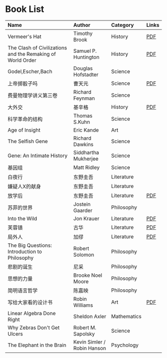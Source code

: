 # Book List

| Name | Author | Category | Links
| :--- | :----- | :------- | :---
| Vermeer's Hat | Timothy Brook | History |[PDF](https://github.com/TechXSummit/Reading/blob/master/assets/History/Timothy%20Brook%20-%20Vermeer's%20Hat_%20The%20Seventeenth%20Century%20and%20the%20Dawn%20of%20the%20Global%20World%20(2007%2C%20Bloomsbury%20Press).pdf)
| The Clash of Civilizations and the Remaking of World Order | Samuel P. Huntington | History |[PDF](https://github.com/TechXSummit/Reading/blob/master/assets/History/Samuel%20P.%20Huntington%20-%20The%20Clash%20of%20Civilizations%20and%20the%20Remaking%20of%20World%20Order%20(1996%2C%20Simon%20_%20Schuster).pdf)
| Godel,Escher,Bach | Douglas Hofstadter | Science |
| 上帝掷骰子吗 | 曹天元 | Science | [PDF](https://github.com/TechXSummit/Reading/raw/master/assets/Science/上帝掷骰子吗.pdf)
| 费曼物理学讲义第三卷 | Richard Feynman | Science |
| 大外交 | 基辛格 | History |[PDF](https://github.com/TechXSummit/Reading/blob/master/assets/History/%E4%BA%A8%E5%88%A9%C2%B7%E5%9F%BA%E8%BE%9B%E6%A0%BC%EF%BC%9A%E5%A4%A7%E5%A4%96%E4%BA%A4%20(%E6%89%AB%E6%8F%8F%E7%89%88).pdf)
| 科学革命的结构 | Thomas S.Kuhn | Science |
| Age of Insight | Eric Kande | Art |
| The Selfish Gene | 	Richard Dawkins | Science |
| Gene: An Intimate History | Siddhartha Mukherjee | Science |
| 基因组 | Matt Ridley | Science |
| 白夜行 | 东野圭吾 | Literature |
| 嫌疑人X的献身 | 东野圭吾 | Literature |
| 放学后 | 东野圭吾 | Literature |[PDF](https://github.com/TechXSummit/Reading/blob/master/assets/Literature/%5B%E6%94%BE%E5%AD%A6%E5%90%8E%5D.(%E3%81%BB%E3%81%86%E3%81%8B%E3%81%94).%E4%B8%9C%E9%87%8E%E5%9C%AD%E5%90%BE.%E6%96%87%E5%AD%97%E7%89%88V2.pdf)
| 苏菲的世界 | Jostein Gaarder | Philosophy |
| Into the Wild | Jon Krauer | Literature |[PDF](https://github.com/TechXSummit/Reading/blob/master/assets/Literature/Jon%20Krakauer%20-%20Into%20the%20Wild%20(1997%2C%20Anchor).pdf)
| 芙蓉镇 | 古华 | Literature |[PDF](https://github.com/TechXSummit/Reading/blob/master/assets/Literature/%E5%8F%A4%E5%8D%8E%EF%BC%9A%E3%80%8A%E8%8A%99%E8%93%89%E9%95%87%E3%80%8B.pdf)
| 局外人 | 加缪 | Literature |[PDF](https://github.com/TechXSummit/Reading/blob/master/assets/Literature/%E5%8A%A0%E7%BC%AA%C2%B7%E5%B1%80%E5%A4%96%E4%BA%BA.pdf)
| The Big Questions: Introduction to Philosophy | Robert Solomon | Philosophy |
| 悲剧的诞生 | 尼采 | Philosophy |
| 思想的力量 | Brooke Noel Moore | Philosophy |
| 简明语言哲学 | 陈嘉映 | Philosophy |
| 写给大家看的设计书 | Robin Williams | Art |[PDF](https://github.com/TechXSummit/Reading/blob/master/assets/Art/Non-Designer-s-Design-Book-The-3rd-Edition-.pdf)
| Linear Algebra Done Right | Sheldon Axler | Mathematics |
| Why Zebras Don't Get Ulcers | Robert M. Sapolsky | Science |
| The Elephant in the Brain | Kevin Simler / Robin Hanson  | Psychology |
